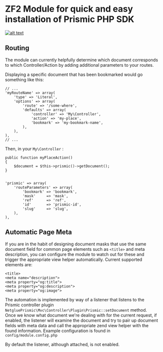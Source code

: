 # ZF2 Module for quick and easy installation of Prismic PHP SDK

[![alt text](https://travis-ci.org/netglue/zf2-prismic-module.png?branch=master "Travis build")](https://travis-ci.org/netglue/zf2-prismic-module)


## Routing

The module can currently helpfully determine which document corresponds to which Controller/Action by adding additional parameters to your routes.

Displaying a specific document that has been bookmarked would go something like this:
    
    // ...
    'myRouteName' => array(
        'type' => 'Literal',
        'options' => array(
            'route' => '/some-where',
            'defaults' => array(
                'controller' => 'My\Controller',
                'action' => 'my-place',
                'bookmark' => 'my-bookmark-name',
            ),
        ),
    ),
    // ...

Then, in your `My\Controller` :
    
    public function myPlaceAction()
    {
        $document = $this->prismic()->getDocument();
    }
    

    'prismic' => array(
        'routeParameters' => array(
            'bookmark' => 'bookmark',
            'mask'     => 'mask',
            'ref'      => 'ref',
            'id'       => 'prismic-id',
            'slug'     => 'slug',
        ),
    ),


## Automatic Page Meta

If you are in the habit of designing document masks that use the same document field for common page elements such as `<title>` and meta description, you can configure the module to watch out for these and trigger the appropriate view helper automatically. Current supported elements are:
    
    <title>
    <meta name="description">
    <meta property="og:title">
    <meta property="og:description">
    <meta property="og:image">

The automation is implemented by way of a listener that listens to the Prismic controller plugin `NetgluePrismic\Mvc\Controller\Plugin\Prismic::setDocument` method. Once we know what document we're dealing with for the current request, if enabled, the listener will examine the document and try to pair up document fields with meta data and call the appropriate zend view helper with the found information. Example configuration is found in `config/module.config.php`

By default the listener, although attached, is not enabled.

